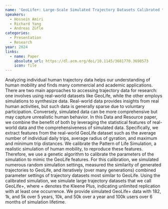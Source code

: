 ```yaml
---
name: 'GeoLife+: Large-Scale Simulated Trajectory Datasets Calibrated to the GeoLife Dataset'
speakers:
  - Hossein Amiri
  - Richard Yang
  - Andreas Züfle
categories:
  - Presentation
  - Research
year: 2024
links:
  - name: Paper
    absolute_url: https://dl.acm.org/doi/10.1145/3681770.3698573
    icon: file
---
```

Analyzing individual human trajectory data helps our understanding of human mobility and finds many commercial and academic applications. There are two main approaches to accessing trajectory data for research: one involves using real-world datasets like GeoLife, while the other employs simulations to synthesize data. Real-world data provides insights from real human activities, but such data is generally sparse due to voluntary participation. Conversely, simulated data can be more comprehensive but may capture unrealistic human behavior. In this Data and Resource paper, we combine the benefit of both by leveraging the statistical features of real-world data and the comprehensiveness of simulated data. Specifically, we extract features from the real-world GeoLife dataset such as the average number of individual daily trips, average radius of gyration, and maximum and minimum trip distances. We calibrate the Pattern of Life Simulation, a realistic simulation of human mobility, to reproduce these features. Therefore, we use a genetic algorithm to calibrate the parameters of the simulation to mimic the GeoLife features. For this calibration, we simulated numerous random simulation settings, measured the similarity of generated trajectories to GeoLife, and iteratively (over many generations) combined parameter settings of trajectory datasets most similar to GeoLife. Using the calibrated simulation, we simulate large trajectory datasets that we call GeoLife+, where + denotes the Kleene Plus, indicating unlimited replication with at least one occurrence. We provide simulated GeoLife+ data with 182, 1k, and 5k over 5 years, 10k, and 50k over a year and 100k users over 6 months of simulation lifetime.
